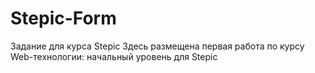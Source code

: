 # Stepic-Form
Задание для курса Stepic
Здесь размещена первая работа по курсу Web-технологии: начальный уровень для Stepic
